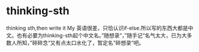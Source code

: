# thinking-sth
thinking sth,then write it
My 英语很差，只恰认识if-else.所以写的东西大都是中文。也有必要为thinking-sth起个中文名。”随想录“，”随手记“名气太大，已为大多数人所知，”碎碎念“又有点太口水化了，暂定名”碎想录“吧。

